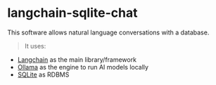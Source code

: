 # langchain-sqlite-chat

This software allows natural language conversations with a database.

> It uses:

- [Langchain](https://python.langchain.com/v0.2/docs/introduction/) as the main library/framework
- [Ollama](https://ollama.com/) as the engine to run AI models locally
- [SQLite](https://www.sqlite.org/) as RDBMS

